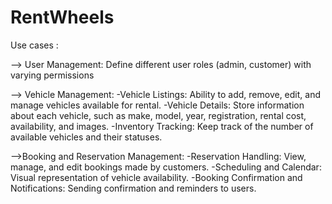 # RentWheels
Use cases :

--> User Management: Define different user roles (admin, customer) with varying permissions

--> Vehicle Management:
-Vehicle Listings: Ability to add, remove, edit, and manage vehicles available for rental.
-Vehicle Details: Store information about each vehicle, such as make, model, year, registration, rental cost, availability, and images.
-Inventory Tracking: Keep track of the number of available vehicles and their statuses.

-->Booking and Reservation Management:
-Reservation Handling: View, manage, and edit bookings made by customers.
-Scheduling and Calendar: Visual representation of vehicle availability.
-Booking Confirmation and Notifications: Sending confirmation and reminders to users.

